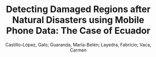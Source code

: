 ---
paperId: 56
author: Castillo-López, Galo; Guaranda, María-Belén; Layedra, Fabricio; Vaca, Carmen 
publicationauthor: Guaranda, M. et al.
title: "Detecting Damaged Regions after Natural Disasters using Mobile Phone Data: The Case of Ecuador"
pdf: GUARANDA_LONG_56.pdf
poster: GUARANDA_LONG_56.png
alt: --
type: Oral
topic: Machine Learning
link: https://research.latinxinai.org/papers/neurips/2020/pdf/GUARANDA_LONG_56.pdf
conference: neurips
year: 2020
tags: neurips-2020
location: Virtual
---